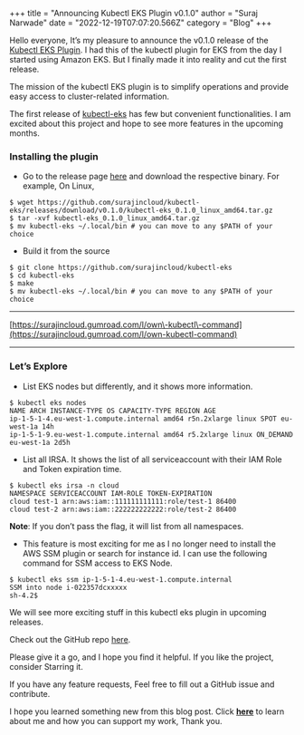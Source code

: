 +++
title = "Announcing Kubectl EKS Plugin v0.1.0"
author = "Suraj Narwade"
date = "2022-12-19T07:07:20.566Z"
category = "Blog"
+++

Hello everyone, It’s my pleasure to announce the v0\.1\.0 release of the [Kubectl EKS Plugin](https://github.com/surajincloud/kubectl-eks). I had this of the kubectl plugin for EKS from the day I started using Amazon EKS. But I finally made it into reality and cut the first release.


The mission of the kubectl EKS plugin is to simplify operations and provide easy access to cluster\-related information.


The first release of [kubectl\-eks](https://github.com/surajincloud/kubectl-eks) has few but convenient functionalities. I am excited about this project and hope to see more features in the upcoming months.


### Installing the plugin


* Go to the release page [here](https://github.com/surajincloud/kubectl-eks/releases) and download the respective binary. For example, On Linux,



```
$ wget https://github.com/surajincloud/kubectl-eks/releases/download/v0.1.0/kubectl-eks_0.1.0_linux_amd64.tar.gz
$ tar -xvf kubectl-eks_0.1.0_linux_amd64.tar.gz
$ mv kubectl-eks ~/.local/bin # you can move to any $PATH of your choice

```

* Build it from the source



```
$ git clone https://github.com/surajincloud/kubectl-eks
$ cd kubectl-eks
$ make
$ mv kubectl-eks ~/.local/bin # you can move to any $PATH of your choice

```



---


[https://surajincloud.gumroad.com/l/own\-kubectl\-command](https://surajincloud.gumroad.com/l/own-kubectl-command)
 




---


### Let’s Explore


* List EKS nodes but differently, and it shows more information.



```
$ kubectl eks nodes
NAME ARCH INSTANCE-TYPE OS CAPACITY-TYPE REGION AGE
ip-1-5-1-4.eu-west-1.compute.internal amd64 r5n.2xlarge linux SPOT eu-west-1a 14h
ip-1-5-1-9.eu-west-1.compute.internal amd64 r5.2xlarge linux ON_DEMAND eu-west-1a 2d5h

```

* List all IRSA. It shows the list of all serviceaccount with their IAM Role and Token expiration time.



```
$ kubectl eks irsa -n cloud
NAMESPACE SERVICEACCOUNT IAM-ROLE TOKEN-EXPIRATION
cloud test-1 arn:aws:iam::111111111111:role/test-1 86400
cloud test-2 arn:aws:iam::222222222222:role/test-2 86400

```

**Note**: If you don’t pass the flag, it will list from all namespaces.


* This feature is most exciting for me as I no longer need to install the AWS SSM plugin or search for instance id. I can use the following command for SSM access to EKS Node.



```
$ kubectl eks ssm ip-1-5-1-4.eu-west-1.compute.internal
SSM into node i-022357dcxxxxx
sh-4.2$

```

We will see more exciting stuff in this kubectl eks plugin in upcoming releases.


Check out the GitHub repo [here](https://github.com/surajincloud/kubectl-eks).


Please give it a go, and I hope you find it helpful. If you like the project, consider Starring it.


If you have any feature requests, Feel free to fill out a GitHub issue and contribute.


I hope you learned something new from this blog post. Click [**here**](https://surajincloud.com/about) to learn about me and how you can support my work, Thank you.


